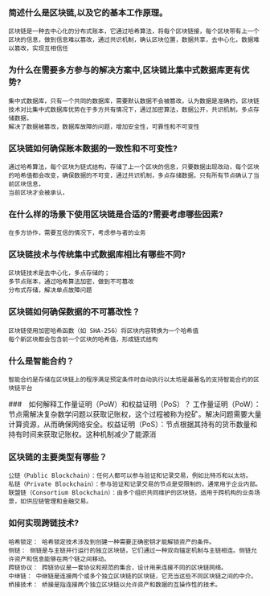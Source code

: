 ### 简述什么是区块链,以及它的基本工作原理。
    区块链是一种去中心化的分布式账本，它通过哈希算法，将每个区块链接，每个区块带有上一个区块的信息，做到信息难以篡改，通过共识机制，确认区块位置，数据共享，去中心化，数据难以篡改，实现互相信任
### 为什么在需要多方参与的解决方案中,区块链比集中式数据库更有优势?
    集中式数据库，只有一个共同的数据库，需要默认数据不会被篡改，认为数据是准确的，区块链技术对比集中式数据库优势在于多方共有情况下，通过加密算法，数据公开，共识机制，多点存储数据，
    解决了数据被篡改，数据库故障的问题，增加安全性，可靠性和不可变性
### 区块链如何确保账本数据的一致性和不可变性?
    通过哈希算法，每个区块为链式结构，存储了上一个区块的信息，只要数据出现改动，每个区块的哈希值都会改变，确保数据的不可变，通过共识机制，多点存储数据，只有所有节点确认了当前区块信息，
    当前区块才会被承认，
### 在什么样的场景下使用区块链是合适的?需要考虑哪些因素?
    在多方协作，需要互信的情况下，考虑参与者的业务
### 区块链技术与传统集中式数据库相比有哪些不同?
    区块链技术是去中心化，多点存储的；
    多节点账本，通过哈希算法加密，做到不可篡改
    分布式存储，解决单点故障问题
### 区块链如何确保数据的不可篡改性？
    区块链使用加密哈希函数（如 SHA-256）将区块内容转换为一个哈希值
    每个新区块都会包含前一个区块的哈希值，形成链式结构
### 什么是智能合约？
    智能合约是存储在区块链上的程序满足预定条件时自动执行以太坊是最著名的支持智能合约的区块链平台
###　如何解释工作量证明（PoW）和权益证明（PoS）？
    工作量证明（PoW）：节点需解决复杂数学问题以获取记账权，这个过程被称为挖矿。解决问题需要大量计算资源，从而确保网络安全。权益证明（PoS）：节点根据其持有的货币数量和持有时间来获取记账权。这种机制减少了能源消
### 区块链的主要类型有哪些？
    公链（Public Blockchain）：任何人都可以参与验证和记录交易，例如比特币和以太坊。
    私链（Private Blockchain）：参与验证和记录交易的节点是受限制的，通常用于企业内部。
    联盟链（Consortium Blockchain）：由多个组织共同维护的区块链，适用于跨机构的业务场景，如供应链管理和金融交易。
### 如何实现跨链技术?
    哈希锁定： 哈希锁定技术涉及到创建一种需要正确密钥才能解锁资产的条件。
    侧链： 侧链是与主链并行运行的独立区块链，它们通过一种双向锚定机制与主链相连。侧链允许资产和信息能够在两个链之间移动。
    跨链协议： 跨链协议是一套协议和规范的集合，设计用来连接不同的区块链网络。
    中继链： 中继链是连接两个或多个独立区块链的区块链，它充当这些不同区块链之间的中介。
    桥接技术： 桥接是指连接两个独立区块链以允许资产和数据的互操作性的技术。
